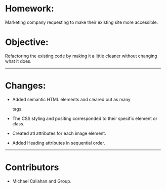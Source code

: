 # Homework:

Marketing company requesting to make their existing site more accessible.

# Objective:

Refactoring the existing code by making it a little cleaner without changing what it does.

---

# Changes:

- Added semantic HTML elements and cleared out as many <div> tags.

- The CSS styling and positing corresponded to their specific element or class.

- Created atl attributes for each image element.

- Added Heading attributes in sequential order.

---

# Contributors

- Michael Callahan and Group.
